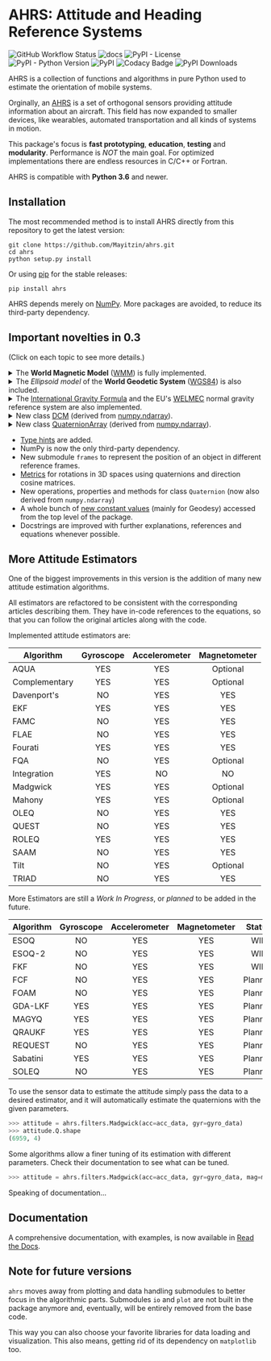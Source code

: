# AHRS: Attitude and Heading Reference Systems

![GitHub Workflow Status](https://img.shields.io/github/workflow/status/Mayitzin/ahrs/Build%20Python%20Package)
![docs](https://readthedocs.org/projects/ahrs/badge/?version=latest)
![PyPI - License](https://img.shields.io/pypi/l/ahrs)
![PyPI - Python Version](https://img.shields.io/pypi/pyversions/ahrs)
![PyPI](https://img.shields.io/pypi/v/ahrs)
![Codacy Badge](https://api.codacy.com/project/badge/Grade/bc366c601ed44e12b233218dd37cd32c)
![PyPI Downloads](https://pepy.tech/badge/ahrs)

AHRS is a collection of functions and algorithms in pure Python used to estimate the orientation of mobile systems.

Orginally, an [AHRS](https://en.wikipedia.org/wiki/Attitude_and_heading_reference_system) is a set of orthogonal sensors providing attitude information about an aircraft. This field has now expanded to smaller devices, like wearables, automated transportation and all kinds of systems in motion.

This package's focus is **fast prototyping**, **education**, **testing** and **modularity**. Performance is _NOT_ the main goal. For optimized implementations there are endless resources in C/C++ or Fortran.

AHRS is compatible with **Python 3.6** and newer.

## Installation

The most recommended method is to install AHRS directly from this repository to get the latest version:

```shell
git clone https://github.com/Mayitzin/ahrs.git
cd ahrs
python setup.py install
```

Or using [pip](https://pip.pypa.io) for the stable releases:

```shell
pip install ahrs
```

AHRS depends merely on [NumPy](https://numpy.org/). More packages are avoided, to reduce its third-party dependency.

## Important novelties in 0.3

(Click on each topic to see more details.)

<details>
<summary>The <b>World Magnetic Model</b> (<a href="https://www.ngdc.noaa.gov/geomag/WMM/DoDWMM.shtml">WMM</a>) is fully implemented.</summary>

It is a re-implementation of the Spherical Harmonics approximation used by the United States' <a href="https://www.ngdc.noaa.gov/geomag/WMM/">National Geopatial-Intelligence Agency</a>. It can be used to estimate all magnetic field elements on any given place of Earth for dates between 2015 and 2025.

```python
>>> from ahrs.utils import WMM
>>> wmm = WMM(latitude=10.0, longitude=-20.0, height=10.5)
>>> wmm.magnetic_elements
{'X': 30499.640469609083, 'Y': -5230.267158472566, 'Z': -1716.633311360368,
'H': 30944.850352270452, 'F': 30992.427998627096, 'I': -3.1751692563622993,
'D': -9.73078560629778, 'GV': -9.73078560629778}
```
</details>

<details>
<summary>
The <i>Ellipsoid model</i> of the <b>World Geodetic System</b> (<a href="https://earth-info.nga.mil/GandG/update/index.php?dir=wgs84&action=wgs84">WGS84</a>) is also included.</summary>

The estimation of the main and derived parameters of the WGS84 using the ellipsoid model are implemented:

```python
>>> from ahrs.utils import WGS
>>> wgs = WGS()      # Creates an ellipsoid model, using Earth's characteristics by default
>>> wgs_properties = [x for x in dir(wgs) if not (hasattr(wgs.__getattribute__(x), '__call__') or x.startswith('__'))]
>>> for p in wgs_properties:
...     print('{:<{w}}  {}'.format(p, wgs.__getattribute__(p), w=len(max(wgs_properties, key=len))))
...
a                                          6378137.0
arithmetic_mean_radius                     6371008.771415059
aspect_ratio                               0.9966471893352525
atmosphere_gravitational_constant          343591934.4
authalic_sphere_radius                     6371007.1809182055
b                                          6356752.314245179
curvature_polar_radius                     6399593.625758493
dynamic_inertial_moment_about_X            8.007921777277886e+37
dynamic_inertial_moment_about_Y            8.008074799852911e+37
dynamic_inertial_moment_about_Z            8.03430094201443e+37
dynamical_form_factor                      0.0010826298213129219
equatorial_normal_gravity                  9.78032533590406
equivolumetric_sphere_radius               6371000.790009159
f                                          0.0033528106647474805
first_eccentricity_squared                 0.0066943799901413165
geometric_dynamic_ellipticity              0.003258100628533992
geometric_inertial_moment                  8.046726628049449e+37
geometric_inertial_moment_about_Z          8.073029370114392e+37
gm                                         398600441800000.0
gravitational_constant_without_atmosphere  398600098208065.6
is_geodetic                                True
linear_eccentricity                        521854.00842338527
mass                                       5.972186390142457e+24
mean_normal_gravity                        9.797643222256516
normal_gravity_constant                    0.0034497865068408447
normal_gravity_potential                   62636851.71456948
polar_normal_gravity                       9.832184937863065
second_degree_zonal_harmonic               -0.00048416677498482876
second_eccentricity_squared                0.006739496742276434
w                                          7.292115e-05
```

It can be used, for example, to estimate the normal gravity acceleration (in m/s^2) at any location on Earth.

```python
>>> wgs.normal_gravity(50.0, 1000.0)    # Normal gravity at latitude = 50.0 °, 1000 m above surface
9.807617683884756
```

Setting the fundamental parameters (`a`, `f`, `GM`, `w`) yields a different ellipsoid. For the moon, for instance, we build a new model:

```python
>>> moon_a = ahrs.MOON_EQUATOR_RADIUS
>>> moon_f = (ahrs.MOON_EQUATOR_RADIUS-ahrs.MOON_POLAR_RADIUS)/ahrs.MOON_EQUATOR_RADIUS
>>> moon_gm = ahrs.MOON_GM
>>> moon_w = ahrs.MOON_ROTATION
>>> moon = WGS(a=moon_a, f=moon_f, GM=moon_gm, w=moon_w)
>>> moon.normal_gravity(10.0, h=500.0)  # Gravity on moon at 10° N and 500 m above surface
1.6239259827292798
>>> moon.is_geodetic     # Only the Earth is geodetic
False
```

A full implementation of the **Earth Gravitational Model** ([EGM2008](https://earth-info.nga.mil/GandG/wgs84/gravitymod/egm2008/egm08_wgs84.html)) using Spherical Harmonics is **NOT** available here.

</details>

<details>
<summary>The <a href="http://earth.geology.yale.edu/~ajs/1945A/360.pdf">International Gravity Formula</a> and the EU's <a href="https://www.welmec.org/documents/guides/2/">WELMEC</a> normal gravity reference system are also implemented.
</summary>

```python
>>> ahrs.utils.international_gravity(50.0)       # Latitude = 50° N
9.810786421572386
>>> ahrs.utils.welmec_gravity(50.0, 500.0)       # Latitude = 50° N,   height above sea = 500 m
9.809152687885897
```

</details>

<details>
<summary>New class <a href="https://ahrs.readthedocs.io/en/latest/classDCM.html">DCM</a> (derived from <a href="https://numpy.org/doc/stable/reference/generated/numpy.array.html">numpy.ndarray</a>).</summary>

This new class represents 3x3 Direction Cosine Matrices used to describe orientations / rotations operations.

```python
>>> from ahrs import DCM
>>> R = DCM(x=10.0, y=20.0, z=30.0)
>>> type(R)
<class 'ahrs.common.dcm.DCM'>
>>> R.view()
DCM([[ 0.81379768 -0.46984631  0.34202014],
     [ 0.54383814  0.82317294 -0.16317591],
     [-0.20487413  0.31879578  0.92541658]])
>>> R.inv     # or R.I
array([[ 0.81379768  0.54383814 -0.20487413]
       [-0.46984631  0.82317294  0.31879578]
       [ 0.34202014 -0.16317591  0.92541658]])
>>> R.log
array([0.26026043, 0.29531805, 0.5473806 ])
>>> R.to_axisangle()        # Axis in 3D NumPy array, and angle as radians
(array([0.38601658, 0.43801381, 0.81187135]), 0.6742208510527136)
>>> R.to_quaternion()
array([0.94371436, 0.12767944, 0.14487813, 0.26853582])
>>> R.to_quaternion(method='itzhack', version=2)
array([ 0.94371436, -0.12767944, -0.14487813, -0.26853582])
```
</details>

<details>
<summary>New class <a href="https://ahrs.readthedocs.io/en/latest/quaternion/classQuaternionArray.html">QuaternionArray</a> (derived from <a href="https://numpy.org/doc/stable/reference/generated/numpy.array.html">numpy.ndarray</a>).</summary>

This class can be used to simultaneously handle an array with several quaternions at once.


```python
>>> Q = QuaternionArray(np.random.random((3, 4))-0.5)
>>> Q.view()
QuaternionArray([[ 0.31638467,  0.59313477, -0.62538687, -0.39621099],
                 [ 0.24973118, -0.37958194, -0.67851278, -0.57721079],
                 [-0.44643469,  0.17200957, -0.72678553,  0.49284031]])
>>> Q.w
array([ 0.31638467,  0.24973118, -0.44643469])
>>> Q.to_DCM()
array([[[-0.09618377, -0.49116723, -0.86573866],
        [-0.99258756, -0.017584  ,  0.1202528 ],
        [-0.07428738,  0.8708878 , -0.48583519]],

       [[-0.58710377,  0.80339746,  0.09930598],
        [ 0.22680733,  0.04549051,  0.97287669],
        [ 0.77708918,  0.5937029 , -0.20892408]],

       [[-0.54221755,  0.19001389,  0.81847104],
        [-0.69007015,  0.45504228, -0.56279633],
        [-0.47937805, -0.86996048, -0.115609  ]]])
>>> Q.conjugate()
array([[ 0.31638467, -0.59313477,  0.62538687,  0.39621099],
       [ 0.24973118,  0.37958194,  0.67851278,  0.57721079],
       [-0.44643469, -0.17200957,  0.72678553, -0.49284031]])
>>> Q.average()
array([ 0.19537239,  0.17826049, -0.87872408, -0.39736232])
```
</details>

- [Type hints](https://www.python.org/dev/peps/pep-0484/) are added.
- NumPy is now the only third-party dependency.
- New submodule `frames` to represent the position of an object in different reference frames.
- [Metrics](https://ahrs.readthedocs.io/en/latest/metrics.html) for rotations in 3D spaces using quaternions and direction cosine matrices.
- New operations, properties and methods for class `Quaternion` (now also derived from `numpy.ndarray`)
- A whole bunch of [new constant values](https://ahrs.readthedocs.io/en/latest/constants.html) (mainly for Geodesy) accessed from the top level of the package.
- Docstrings are improved with further explanations, references and equations whenever possible.

## More Attitude Estimators

One of the biggest improvements in this version is the addition of many new attitude estimation algorithms.

All estimators are refactored to be consistent with the corresponding articles describing them. They have in-code references to the equations, so that you can follow the original articles along with the code.

Implemented attitude estimators are:

| Algorithm     | Gyroscope | Accelerometer | Magnetometer |
|---------------|:---------:|:-------------:|:------------:|
| AQUA          | YES       | YES           | Optional     |
| Complementary | YES       | YES           | Optional     |
| Davenport's   | NO        | YES           | YES          |
| EKF           | YES       | YES           | YES          |
| FAMC          | NO        | YES           | YES          |
| FLAE          | NO        | YES           | YES          |
| Fourati       | YES       | YES           | YES          |
| FQA           | NO        | YES           | Optional     |
| Integration   | YES       | NO            | NO           |
| Madgwick      | YES       | YES           | Optional     |
| Mahony        | YES       | YES           | Optional     |
| OLEQ          | NO        | YES           | YES          |
| QUEST         | NO        | YES           | YES          |
| ROLEQ         | YES       | YES           | YES          |
| SAAM          | NO        | YES           | YES          |
| Tilt          | NO        | YES           | Optional     |
| TRIAD         | NO        | YES           | YES          |

More Estimators are still a _Work In Progress_, or _planned_ to be added in the future.

| Algorithm | Gyroscope | Accelerometer | Magnetometer | Status  |
|-----------|:---------:|:-------------:|:------------:|:-------:|
| ESOQ      | NO        | YES           | YES          | WIP     |
| ESOQ-2    | NO        | YES           | YES          | WIP     |
| FKF       | NO        | YES           | YES          | WIP     |
| FCF       | NO        | YES           | YES          | Planned |
| FOAM      | NO        | YES           | YES          | Planned |
| GDA-LKF   | YES       | YES           | YES          | Planned |
| MAGYQ     | YES       | YES           | YES          | Planned |
| QRAUKF    | YES       | YES           | YES          | Planned |
| REQUEST   | NO        | YES           | YES          | Planned |
| Sabatini  | YES       | YES           | YES          | Planned |
| SOLEQ     | NO        | YES           | YES          | Planned |

To use the sensor data to estimate the attitude simply pass the data to a desired estimator, and it will automatically estimate the quaternions with the given parameters.

```python
>>> attitude = ahrs.filters.Madgwick(acc=acc_data, gyr=gyro_data)
>>> attitude.Q.shape
(6959, 4)
```

Some algorithms allow a finer tuning of its estimation with different parameters. Check their documentation to see what can be tuned.

```python
>>> attitude = ahrs.filters.Madgwick(acc=acc_data, gyr=gyro_data, mag=mag_data, gain=0.1, frequency=100.0)
```

Speaking of documentation...

## Documentation

A comprehensive documentation, with examples, is now available in
[Read the Docs](https://ahrs.readthedocs.io).

## Note for future versions

`ahrs` moves away from plotting and data handling submodules to better focus in the algorithmic parts. Submodules `io` and `plot` are not built in the package anymore and, eventually, will be entirely removed from the base code.

This way you can also choose your favorite libraries for data loading and visualization. This also means, getting rid of its dependency on `matplotlib` too.
